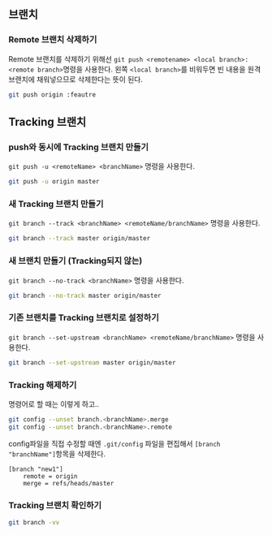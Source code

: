 ## 브랜치

### Remote 브랜치 삭제하기

Remote 브랜치를 삭제하기 위해선 `git push <remotename> <local branch>:<remote branch>`명령을 사용한다.
왼쪽 `<local branch>`를 비워두면 빈 내용을 원격 브랜치에 채워넣으므로 삭제한다는 뜻이 된다.

```bash
git push origin :feautre
```






## Tracking 브랜치

### push와 동시에 Tracking 브랜치 만들기

`git push -u <remoteName> <branchName>` 명령을 사용한다.

```bash
git push -u origin master
```



### 새 Tracking 브랜치 만들기

`git branch --track <branchName> <remoteName/branchName>` 명령을 사용한다.

```bash
git branch --track master origin/master
```



### 새 브랜치 만들기 (Tracking되지 않는)

`git branch --no-track <branchName>` 명령을 사용한다.

```bash
git branch --no-track master origin/master
```
	


### 기존 브랜치를 Tracking 브랜치로 설정하기

`git branch --set-upstream <branchName> <remoteName/branchName>` 명령을 사용한다.

```bash
git branch --set-upstream master origin/master
```



### Tracking 해제하기

명령어로 할 때는 이렇게 하고..


```bash
git config --unset branch.<branchName>.merge 
git config --unset branch.<branchName>.remote
```


config파일을 직접 수정할 때엔 `.git/config` 파일을 편집해서 `[branch "branchName"]`항목을 삭제한다.

```config
[branch "new1"]
	remote = origin
	merge = refs/heads/master
```


### Tracking 브랜치 확인하기

```bash
git branch -vv
```



